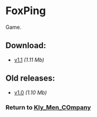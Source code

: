 # FoxPing

Game.

## Download:

- [v1.1](http://klimaleksus.narod.ru/Files/4/FoxPing1V1.rar) _(1.11 Mb)_

## Old releases:

- [v1.0](http://klimaleksus.narod.ru/Files/4/FoxPing1V0.rar) _(1.10 Mb)_

### Return to [Kly_Men_COmpany](https://github.com/aleksusklim/Kly_Men_COmpany "GitHub: aleksusklim/Kly_Men_COmpany")
